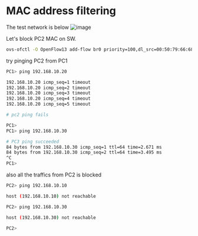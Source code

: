# MAC address filtering

The test network is below
![image](https://github.com/deep5050/knowledge-dump/assets/27947066/bfcc63d6-615e-456b-97a8-959dd473748f)

Let's block PC2 MAC on SW.

```bash
ovs-ofctl -O OpenFlow13 add-flow br0 priority=100,dl_src=00:50:79:66:68:01,actions=drop
```
try pinging PC2 from PC1

```bash
PC1> ping 192.168.10.20

192.168.10.20 icmp_seq=1 timeout
192.168.10.20 icmp_seq=2 timeout
192.168.10.20 icmp_seq=3 timeout
192.168.10.20 icmp_seq=4 timeout
192.168.10.20 icmp_seq=5 timeout

# pc2 ping fails

PC1>
PC1> ping 192.168.10.30

# PC3 ping succeeded
84 bytes from 192.168.10.30 icmp_seq=1 ttl=64 time=2.671 ms
84 bytes from 192.168.10.30 icmp_seq=2 ttl=64 time=3.495 ms
^C
PC1>

```
also all the traffics from PC2 is blocked

```bash
PC2> ping 192.168.10.10

host (192.168.10.10) not reachable

PC2> ping 192.168.10.30

host (192.168.10.30) not reachable

PC2>


```


